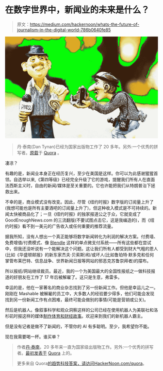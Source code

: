 # 在数字世界中，新闻业的未来是什么？

> 原文：<https://medium.com/hackernoon/whats-the-future-of-journalism-in-the-digital-world-786b0640fe85>

![](img/cc15f8b4450648277a2fb7a73c80d628.png)

> 丹·泰南(Dan Tynan)已经为国家出版物工作了 20 多年。另外:一个优秀的拼写者。[原载](https://www.quora.com/What-is-the-future-of-journalism-in-the-digital-world/answer/Dan-Tynan)于 [Quora](http://quora.com?ref=hackernoon) 。

凄凉？

有趣的是，新闻业本身正在经历复兴，至少在美国是这样。你可以为此感谢猩猩首领。自选举以来,《第四等级》已经完全升级了它的游戏，提醒我们所有人在直面法西斯主义时，自由的新闻/媒体是至关重要的。它也许能把我们从特朗普治下拯救出来。

不幸的是，商业模式没有改变。因此，尽管《纽约时报》数字版的订阅量上升了(我想可能也是所有主要酒吧的订阅量上升了)，但这种收入模式是不可持续的。新闻太快被商品化了；一旦《纽约时报》的独家报道公之于众，它就变成了 GoodEnoughNews.com 的三流翻版(不要试图点击它，这是我编造的)，而《纽约时报》看不到一美元的广告收入或任何重要的推荐流量。

据我所知，没有人想出一个真正能够将数字新闻转化为利润的解决方案。付费墙、免费增值/付费模式、像 [Blendle](https://blendle.com/) 这样的单点微支付系统——所有这些都在尝试中，但我还没听说有一个能解决这个问题。这让我们所有人都受到财大气粗的恩人(比如《华盛顿邮报》的新东家杰夫·贝索斯)和/或坏人(比如鲁珀特·默多克和任何掌管布莱巴特、信息战争、世界新闻日报等网站的邪恶克苏鲁崇拜者)的摆布。

所以报纸/网站继续裁员。最近，我的一个为美国最大的全国性报纸之一做科技报道的好朋友在工作了 17 年后被解雇了。这只是生意，弗雷多。

幸运的是，他在一家著名的商业杂志找到了另一份新闻工作。但他是幸运儿之一。刚刚在 Mashable 被解雇的员工中，大多数人的经验要少得多，他们可能会发现找到另一份新闻工作有点困难，最终可能会做别的事情(可能是营销或公关)。

然后是机器人。像叙事科学和观众洞察这样的公司已经在使用机器人为美联社和洛杉矶时报这样的媒体[制作体育和财经故事](https://www.wired.com/2017/02/robots-wrote-this-story/)。欢迎来到我们的新机器人霸主。

但是没有记者是做不了新闻的，不管你的 AI 有多聪明。至少，我希望你不能。

现在我需要喝一杯。谁买单？

> 作者[丹·泰南](https://www.quora.com/profile/Dan-Tynan)，20 多年来一直为国家级出版物工作。另外:一个优秀的拼写者。[最初发表于](https://www.quora.com/What-is-the-future-of-journalism-in-the-digital-world/answer/Dan-Tynan) [Quora](http://quora.com?ref=hackernoon) 上的。
> 
> 更多来自 Quora[的趋势科技答案，请访问](https://medium.com/u/3853f85f7d5e?source=post_page-----786b0640fe85--------------------------------)[HackerNoon.com/quora](https://hackernoon.com/quora/home)。